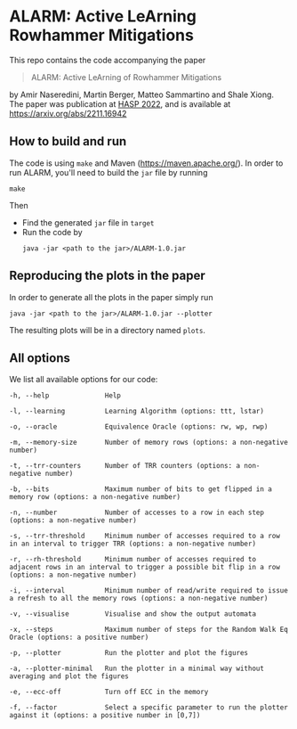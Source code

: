 # ALARM: Active LeArning Rowhammer Mitigations

This repo contains the code accompanying the paper

>  ALARM: Active LeArning of Rowhammer Mitigations

by  Amir Naseredini, Martin Berger, Matteo Sammartino and Shale Xiong.
The paper was publication at [HASP 2022](https://haspworkshop.org/2022/index.html), and is available at https://arxiv.org/abs/2211.16942

## How to build and run
The code is using `make` and Maven (https://maven.apache.org/). In order to run ALARM, you'll need to 
build the `jar` file by running 
```
make
``` 
Then

- Find the generated `jar` file in `target`
- Run the code by 
  ```
  java -jar <path to the jar>/ALARM-1.0.jar
  ```

## Reproducing the  plots in the paper

In order to generate all the plots in the paper simply run
```
java -jar <path to the jar>/ALARM-1.0.jar --plotter 
```
The resulting plots will be in a directory named `plots`.

## All  options
We list all available options for our code:

```
-h, --help              Help

-l, --learning          Learning Algorithm (options: ttt, lstar)

-o, --oracle            Equivalence Oracle (options: rw, wp, rwp)

-m, --memory-size       Number of memory rows (options: a non-negative number)

-t, --trr-counters      Number of TRR counters (options: a non-negative number)

-b, --bits              Maximum number of bits to get flipped in a memory row (options: a non-negative number)

-n, --number            Number of accesses to a row in each step (options: a non-negative number)

-s, --trr-threshold     Minimum number of accesses required to a row in an interval to trigger TRR (options: a non-negative number)

-r, --rh-threshold      Minimum number of accesses required to adjacent rows in an interval to trigger a possible bit flip in a row (options: a non-negative number)

-i, --interval          Minimum number of read/write required to issue a refresh to all the memory rows (options: a non-negative number)

-v, --visualise         Visualise and show the output automata

-x, --steps             Maximum number of steps for the Random Walk Eq Oracle (options: a positive number)

-p, --plotter           Run the plotter and plot the figures

-a, --plotter-minimal   Run the plotter in a minimal way without averaging and plot the figures

-e, --ecc-off           Turn off ECC in the memory

-f, --factor            Select a specific parameter to run the plotter against it (options: a positive number in [0,7])

```

